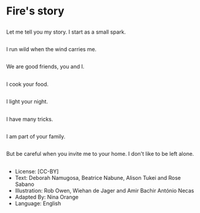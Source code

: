 # Fire's story

##
Let me tell you my
story.
I start as a small spark.

##
I run wild when the
wind carries me.

##
We are good friends,
you and I.

##
I cook your food.

##
I light your night.

##
I have many tricks.

##
I am part of your family.

##
But be careful when
you invite me to your
home.
I don't like to be left
alone.

##
* License: [CC-BY]
* Text: Deborah Namugosa, Beatrice Nabune, Alison Tukei and Rose Sabano
* Illustration: Rob Owen, Wiehan de Jager and Amir Bachir António Necas
* Adapted By: Nina Orange
* Language: English
